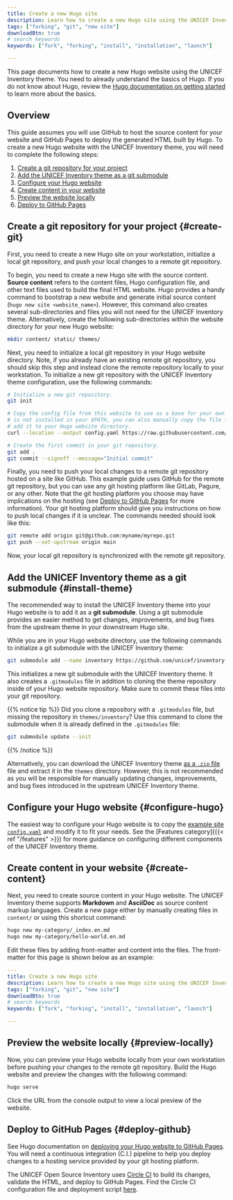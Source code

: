 ```yaml
---
title: Create a new Hugo site
description: Learn how to create a new Hugo site using the UNICEF Inventory theme.
tags: ["forking", "git", "new site"]
downloadBtn: true
# search keywords
keywords: ["fork", "forking", "install", "installation", "launch"]

---
```


This page documents how to create a new Hugo website using the UNICEF Inventory theme.
You need to already understand the basics of Hugo.
If you do not know about Hugo, review the [Hugo documentation on getting started](https://gohugo.io/getting-started/) to learn more about the basics.

## Overview

This guide assumes you will use GitHub to host the source content for your website and GitHub Pages to deploy the generated HTML built by Hugo.
To create a new Hugo website with the UNICEF Inventory theme, you will need to complete the following steps:

1. [Create a git repository for your project](#create-git)
1. [Add the UNICEF Inventory theme as a git submodule](#install-theme)
1. [Configure your Hugo website](#configure-hugo)
1. [Create content in your website](#create-content)
1. [Preview the website locally](#preview-locally)
1. [Deploy to GitHub Pages](#deploy-github)


## Create a git repository for your project {#create-git}

First, you need to create a new Hugo site on your workstation, initialize a local git repository, and push your local changes to a remote git repository.

To begin, you need to create a new Hugo site with the source content.
**Source content** refers to the content files, Hugo configuration file, and other text files used to build the final HTML website.
Hugo provides a handy command to bootstrap a new website and generate initial source content (`hugo new site <website_name>`).
However, this command also creates several sub-directories and files you will not need for the UNICEF Inventory theme.
Alternatively, create the following sub-directories within the website directory for your new Hugo website:

```bash
mkdir content/ static/ themes/
```

Next, you need to initialize a local git repository in your Hugo website directory.
Note, if you already have an existing remote git repository, you should skip this step and instead clone the remote repository locally to your workstation.
To initialize a new git repository with the UNICEF Inventory theme configuration, use the following commands:

```bash
# Initialize a new git repository.
git init

# Copy the config file from this website to use as a base for your own site. If `curl`
# is not installed in your $PATH, you can also manually copy the file from GitHub and
# add it to your Hugo website directory.
curl --location --output config.yaml https://raw.githubusercontent.com/unicef/inventory-hugo-theme/main/exampleSite/config.yaml

# Create the first commit in your git repository.
git add .
git commit --signoff --message="Initial commit"
```

Finally, you need to push your local changes to a remote git repository hosted on a site like GitHub.
This example guide uses GitHub for the remote git repository, but you can use any git hosting platform like GitLab, Pagure, or any other.
Note that the git hosting platform you choose may have implications on the hosting (see [Deploy to GitHub Pages](#deploy-github) for more information).
Your git hosting platform should give you instructions on how to push local changes if it is unclear.
The commands needed should look like this:

```bash
git remote add origin git@github.com:myname/myrepo.git
git push --set-upstream origin main
```

Now, your local git repository is synchronized with the remote git repository.


## Add the UNICEF Inventory theme as a git submodule {#install-theme}

The recommended way to install the UNICEF Inventory theme into your Hugo website is to add it as a **git submodule**.
Using a git submodule provides an easier method to get changes, improvements, and bug fixes from the upstream theme in your downstream Hugo site.

While you are in your Hugo website directory, use the following commands to initialize a git submodule with the UNICEF Inventory theme:

```bash
git submodule add --name inventory https://github.com/unicef/inventory-hugo-theme.git themes/inventory
```

This initializes a new git submodule with the UNICEF Inventory theme.
It also creates a `.gitmodules` file in addition to cloning the theme repository inside of your Hugo website repository.
Make sure to commit these files into your git repository.

{{% notice tip %}}
Did you clone a repository with a `.gitmodules` file, but missing the repository in `themes/inventory`?
Use this command to clone the submodule when it is already defined in the `.gitmodules` file:

```bash
git submodule update --init
```
{{% /notice %}}

Alternatively, you can download the UNICEF Inventory theme [as a `.zip` file](https://github.com/unicef/inventory-hugo-theme/archive/refs/heads/main.zip) file and extract it in the `themes` directory.
However, this is not recommended as you will be responsible for manually updating changes, improvements, and bug fixes introduced in the upstream UNICEF Inventory theme.


## Configure your Hugo website {#configure-hugo}

The easiest way to configure your Hugo website is to copy the [example site `config.yaml`](https://raw.githubusercontent.com/unicef/inventory-hugo-theme/main/exampleSite/config.yaml) and modify it to fit your needs.
See the [Features category]({{< ref "/features" >}}) for more guidance on configuring different components of the UNICEF Inventory theme.


## Create content in your website {#create-content}

Next, you need to create source content in your Hugo website.
The UNICEF Inventory theme supports **Markdown** and **AsciiDoc** as source content markup languages.
Create a new page either by manually creating files in `content/` or using this shortcut command:

```bash
hugo new my-category/_index.en.md
hugo new my-category/hello-world.en.md
```

Edit these files by adding front-matter and content into the files.
The front-matter for this page is shown below as an example:

```yaml
---
title: Create a new Hugo site
description: Learn how to create a new Hugo site using the UNICEF Inventory theme.
tags: ["forking", "git", "new site"]
downloadBtn: true
# search keywords
keywords: ["fork", "forking", "install", "installation", "launch"]

---
```


## Preview the website locally {#preview-locally}

Now, you can preview your Hugo website locally from your own workstation before pushing your changes to the remote git repository.
Build the Hugo website and preview the changes with the following command:

```bash
hugo serve
```

Click the URL from the console output to view a local preview of the website.


## Deploy to GitHub Pages {#deploy-github}

See Hugo documentation on [deploying your Hugo website to GitHub Pages](https://gohugo.io/hosting-and-deployment/hosting-on-github/).
You will need a continuous integration (C.I.) pipeline to help you deploy changes to a hosting service provided by your git hosting platform.

The UNICEF Open Source Inventory uses [Circle CI](https://circleci.com/) to build its changes, validate the HTML, and deploy to GitHub Pages.
Find the Circle CI configuration file and deployment script [here](https://github.com/unicef/inventory/tree/main/.circleci).
